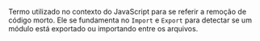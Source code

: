 Termo utilizado no contexto do JavaScript para se referir a remoção de código morto.
Ele se fundamenta no `Import` e `Export` para detectar se um módulo está exportado ou importando entre os arquivos.
